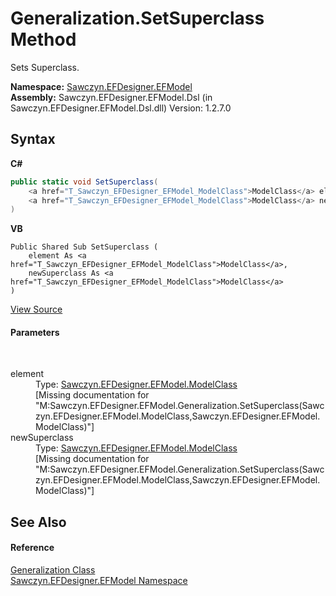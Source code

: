 # Generalization.SetSuperclass Method 
 

Sets Superclass.

**Namespace:**&nbsp;<a href="N_Sawczyn_EFDesigner_EFModel">Sawczyn.EFDesigner.EFModel</a><br />**Assembly:**&nbsp;Sawczyn.EFDesigner.EFModel.Dsl (in Sawczyn.EFDesigner.EFModel.Dsl.dll) Version: 1.2.7.0

## Syntax

**C#**<br />
``` C#
public static void SetSuperclass(
	<a href="T_Sawczyn_EFDesigner_EFModel_ModelClass">ModelClass</a> element,
	<a href="T_Sawczyn_EFDesigner_EFModel_ModelClass">ModelClass</a> newSuperclass
)
```

**VB**<br />
``` VB
Public Shared Sub SetSuperclass ( 
	element As <a href="T_Sawczyn_EFDesigner_EFModel_ModelClass">ModelClass</a>,
	newSuperclass As <a href="T_Sawczyn_EFDesigner_EFModel_ModelClass">ModelClass</a>
)
```

<a href="https://github.com/msawczyn/EFDesigner/tree/master/src/Dsl/GeneratedCode/DomainRelationships.cs#L2641" title="View the source code">View Source</a><br />

#### Parameters
&nbsp;<dl><dt>element</dt><dd>Type: <a href="T_Sawczyn_EFDesigner_EFModel_ModelClass">Sawczyn.EFDesigner.EFModel.ModelClass</a><br />\[Missing <param name="element"/> documentation for "M:Sawczyn.EFDesigner.EFModel.Generalization.SetSuperclass(Sawczyn.EFDesigner.EFModel.ModelClass,Sawczyn.EFDesigner.EFModel.ModelClass)"\]</dd><dt>newSuperclass</dt><dd>Type: <a href="T_Sawczyn_EFDesigner_EFModel_ModelClass">Sawczyn.EFDesigner.EFModel.ModelClass</a><br />\[Missing <param name="newSuperclass"/> documentation for "M:Sawczyn.EFDesigner.EFModel.Generalization.SetSuperclass(Sawczyn.EFDesigner.EFModel.ModelClass,Sawczyn.EFDesigner.EFModel.ModelClass)"\]</dd></dl>

## See Also


#### Reference
<a href="T_Sawczyn_EFDesigner_EFModel_Generalization">Generalization Class</a><br /><a href="N_Sawczyn_EFDesigner_EFModel">Sawczyn.EFDesigner.EFModel Namespace</a><br />